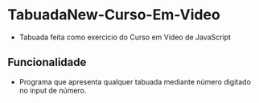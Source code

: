 # TabuadaNew-Curso-Em-Video
* Tabuada feita como exercicio do Curso em Video de JavaScript
## Funcionalidade
* Programa que apresenta qualquer tabuada mediante número digitado no input de número.
